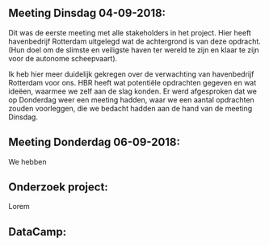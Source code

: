 ## Meeting Dinsdag 04-09-2018:

Dit was de eerste meeting met alle stakeholders in het project. Hier heeft havenbedrijf Rotterdam
uitgelegd wat de achtergrond is van deze opdracht. (Hun doel om de slimste en veiligste haven
ter wereld te zijn en klaar te zijn voor de autonome scheepvaart).

Ik heb hier meer duidelijk gekregen over de verwachting van havenbedrijf Rotterdam voor ons. 
HBR heeft wat potentiële opdrachten gegeven en wat ideëen, waarmee we zelf aan de slag konden.
Er werd afgesproken dat we op Donderdag weer een meeting hadden, waar we een aantal opdrachten zouden
voorleggen, die we bedacht hadden aan de hand van de meeting Dinsdag. 

## Meeting Donderdag 06-09-2018:

We hebben 

## Onderzoek project:

Lorem

## DataCamp: